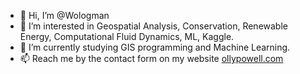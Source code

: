 - 👋 Hi, I’m @Wologman
- 👀 I’m interested in Geospatial Analysis, Conservation, Renewable Energy, Computational Fluid Dynamics, ML, Kaggle.
- 🌱 I’m currently studying GIS programming and Machine Learning.
- 📫 Reach me by the contact form on my website [ollypowell.com](https://ollypowell.com)



<!---
Wologman/Wologman is a ✨ special ✨ repository because its `README.md` (this file) appears on your GitHub profile.
You can click the Preview link to take a look at your changes.
--->

